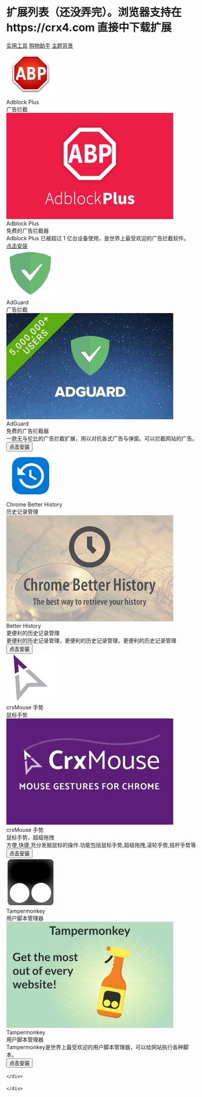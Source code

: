 
  <link rel="stylesheet" href="https://cdnjs.loli.net/ajax/libs/mdui/0.4.3/css/mdui.min.css"/>
  <link rel="stylesheet" href="./style/sty.css"/>

# 扩展列表（还没弄完）。浏览器支持在https://crx4.com 直接中下载扩展
<div class="mdui-container">
  <div class="mdui-tab mdui-tab-full-width" mdui-tab>
    <a href="#dmlllq-extension1" class="mdui-ripple">实用工具</a>
    <a href="#dmlllq-extension2" class="mdui-ripple">购物助手</a>
    <a href="#dmlllq-extension3" class="mdui-ripple">主题背景</a>
  </div>
  <div id="dmlllq-extension1" class="mdui-p-a-2">
	<!-- 第一列 -->
	<div class="mdui-container-fluid">
  		<div class="mdui-row">
  		  <div class="mdui-col-sm-6 mdui-col-md-4">
  		    <div class="mdui-card mdui-hoverable" id="cfhdojbkjhnklbpkdaibdccddilifddb">
   		     <div class="mdui-card-header">
    		      <img class="mdui-card-header-avatar" src="./logo/adblock.png"/>
  		        <div class="mdui-card-header-title">Adblock Plus</div>
  		        <div class="mdui-card-header-subtitle">广告拦截</div>
   		     </div>
   		     <div class="mdui-card-media">
     		     <img src="./images/adblock.png"/>
      		    <div class="mdui-card-media">
       		     <div class="mdui-card-primary">
      		        <div class="mdui-card-primary-title">Adblock Plus</div>
      		        <div class="mdui-card-primary-subtitle">免费的广告拦截器</div>
      		      </div>
       		   </div>
      		  </div>
      		  <div class="mdui-card-content"><div id="llq_text_div" mdui-tooltip="{content: 'Adblock Plus 已被超过 1 亿台设备使用，是世界上最受欢迎的广告拦截软件。'}">Adblock Plus 已被超过 1 亿台设备使用，是世界上最受欢迎的广告拦截软件。</div></div>
    		    <div class="mdui-card-actions">
   		       <a class="mdui-btn mdui-ripple" href="https://llqext.dml.ink/cfhdojbkjhnklbpkdaibdccddilifddb.crx">点击安装</a>
				</div>
  		    </div>
  		  </div>
  		  <div class="mdui-col-sm-6 mdui-col-md-4">
  		    <div class="mdui-card mdui-hoverable">
   		     <div class="mdui-card-header">
    		      <img class="mdui-card-header-avatar" src="./logo/AdGuard.png"/>
  		        <div class="mdui-card-header-title">AdGuard</div>
  		        <div class="mdui-card-header-subtitle">广告拦截</div>
   		     </div>
   		     <div class="mdui-card-media">
     		     <img src="./images/adguard.jpg"/>
      		    <div class="mdui-card-media">
       		     <div class="mdui-card-primary">
      		        <div class="mdui-card-primary-title">AdGuard</div>
      		        <div class="mdui-card-primary-subtitle">免费的广告拦截器</div>
      		      </div>
       		   </div>
      		  </div>
      		  <div class="mdui-card-content"><div id="llq_text_div" mdui-tooltip="{content: '一款无与伦比的广告拦截扩展，用以对抗各式广告与弹窗。可以拦截网站的广告。'}">一款无与伦比的广告拦截扩展，用以对抗各式广告与弹窗。可以拦截网站的广告。</div></div>
    		    <div class="mdui-card-actions">
   		       <button class="mdui-btn mdui-ripple">点击安装</button>
				</div>
  		    </div>
  		  </div>
  		  <div class="mdui-col-sm-6 mdui-col-md-4">
  		    <div class="mdui-card mdui-hoverable">
   		     <div class="mdui-card-header">
    		      <img class="mdui-card-header-avatar" src="./logo/Chrome Better History.png"/>
  		        <div class="mdui-card-header-title">Chrome Better History</div>
  		        <div class="mdui-card-header-subtitle">历史记录管理</div>
   		     </div>
   		     <div class="mdui-card-media">
     		     <img src="./images/Chrome Better History.jpg"/>
      		    <div class="mdui-card-media">
       		     <div class="mdui-card-primary">
      		        <div class="mdui-card-primary-title">Better History</div>
      		        <div class="mdui-card-primary-subtitle">更便利的历史记录管理</div>
      		      </div>
       		   </div>
      		  </div>
      		  <div class="mdui-card-content"><div id="llq_text_div" mdui-tooltip="{content: '更便利的历史记录管理，更便利的历史记录管理，更便利的历史记录管理'}">更便利的历史记录管理，更便利的历史记录管理，更便利的历史记录管理</div></div>
    		    <div class="mdui-card-actions">
   		       <button class="mdui-btn mdui-ripple">点击安装</button>
				</div>
  		    </div>
  		  </div>
  		  <div class="mdui-col-sm-6 mdui-col-md-4">
  		    <div class="mdui-card mdui-hoverable">
   		     <div class="mdui-card-header">
    		      <img class="mdui-card-header-avatar" src="./logo/crxMouse Chrome™ 手势.png"/>
  		        <div class="mdui-card-header-title">crxMouse 手势</div>
  		        <div class="mdui-card-header-subtitle">鼠标手势</div>
   		     </div>
   		     <div class="mdui-card-media">
     		     <img src="./images/crxmouse.jpg"/>
      		    <div class="mdui-card-media">
       		     <div class="mdui-card-primary">
      		        <div class="mdui-card-primary-title">crxMouse 手势</div>
      		        <div class="mdui-card-primary-subtitle">鼠标手势，超级拖拽</div>
      		      </div>
       		   </div>
      		  </div>
      		  <div class="mdui-card-content"><div id="llq_text_div" mdui-tooltip="{content: '方便,快捷,充分发掘鼠标的操作.功能包括鼠标手势,超级拖拽,滚轮手势,摇杆手势等'}">方便,快捷,充分发掘鼠标的操作.功能包括鼠标手势,超级拖拽,滚轮手势,摇杆手势等</div></div>
    		    <div class="mdui-card-actions">
   		       <button class="mdui-btn mdui-ripple">点击安装</button>
				</div>
  		    </div>
  		  </div>
  		  <div class="mdui-col-sm-6 mdui-col-md-4">
  		    <div class="mdui-card mdui-hoverable">
   		     <div class="mdui-card-header">
    		      <img class="mdui-card-header-avatar" src="./logo/Tampermonkey.png"/>
  		        <div class="mdui-card-header-title">Tampermonkey</div>
  		        <div class="mdui-card-header-subtitle">用户脚本管理器</div>
   		     </div>
   		     <div class="mdui-card-media">
     		     <img src="./images/Tampermonkey.jpg"/>
      		    <div class="mdui-card-media">
       		     <div class="mdui-card-primary">
      		        <div class="mdui-card-primary-title">Tampermonkey</div>
      		        <div class="mdui-card-primary-subtitle">用户脚本管理器</div>
      		      </div>
       		   </div>
      		  </div>
				<div class="mdui-card-content"><div id="llq_text_div" mdui-tooltip="{content: 'Tampermonkey是世界上最受欢迎的用户脚本管理器，可以给网站执行各种脚本。'}">Tampermonkey是世界上最受欢迎的用户脚本管理器，可以给网站执行各种脚本。</div></div>
    		    <div class="mdui-card-actions">
   		       <button class="mdui-btn mdui-ripple">点击安装</button>
				</div>
  		    </div>
  		  </div>
  		</div>
  		
	</div>
	
	</div>
  <div id="dmlllq-extension2" class="mdui-p-a-2">
	<!-- 第二列 -->
	</div>
  <div id="dmlllq-extension3" class="mdui-p-a-2">
  	<!-- 第三列 -->
  	</div>
</div>

<script src="https://cdnjs.loli.net/ajax/libs/mdui/0.4.3/js/mdui.min.js"></script>

